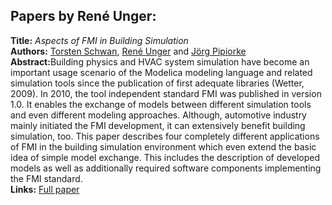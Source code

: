 <h2>Papers by René Unger:</h2>
<p>
<b>Title:</b> <i> Aspects of FMI in Building Simulation </i> <br />
<b>Authors:</b> <a href="../authors/author_245.html">Torsten Schwan</a>, <a href="../authors/author_284.html">René Unger</a> and <a href="../authors/author_216.html">Jörg Pipiorke</a><br />
<b>Abstract:</b>Building physics and HVAC system simulation have become an important usage scenario of the Modelica modeling language and related simulation tools since the publication of first adequate libraries (Wetter, 2009). In 2010, the tool independent standard FMI was published in version 1.0. It enables the exchange of models between different simulation tools and even different modeling approaches. Although, automotive industry mainly initiated the FMI development, it can extensively benefit building simulation, too.
This paper describes four completely different applications of FMI in the building simulation environment which even extend the basic idea of simple model exchange. This includes the description of developed models as well as additionally required software components implementing the FMI standard.<br />
<b>Links:</b> <a href="../submissions/ecp1713273_SchwanUngerPipiorke.pdf">Full paper</a></p>